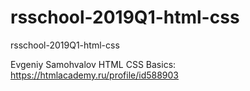 # rsschool-2019Q1-html-css
rsschool-2019Q1-html-css


Evgeniy Samohvalov
HTML CSS Basics: https://htmlacademy.ru/profile/id588903 
